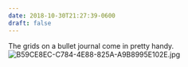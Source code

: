 ```yaml
---
date: 2018-10-30T21:27:39-0600
draft: false
---
```


The grids on a bullet journal come in pretty handy. ![B59CE8EC-C784-4E88-825A-A9B8995E102E.jpg](http://ianwhitney.micro.blog/uploads/2018/12cc09095b.jpg)

